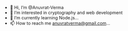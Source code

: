 - 👋 Hi, I’m @Anuvrat-Verma
- 👀 I’m interested in cryptography and web development
- 🌱 I’m currently learning Node.js...
- 📫 How to reach me anuvratverma@gmail.com...

<!---
Anuvrat-Verma/Anuvrat-Verma is a ✨ special ✨ repository because its `README.md` (this file) appears on your GitHub profile.
You can click the Preview link to take a look at your changes.
--->
